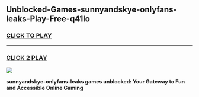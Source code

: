 
## Unblocked-Games-sunnyandskye-onlyfans-leaks-Play-Free-q41lo
<h3>
<a href="https://premium76.site?title=sunnyandskye-onlyfans-leaks&ref=09A">CLICK TO PLAY</a></h3>
<hr>

<h3>
<a href="https://premium76.site?title=sunnyandskye-onlyfans-leaks&ref=09A">CLICK 2 PLAY</a>
  
</h3>

<a href="https://premium76.site?title=sunnyandskye-onlyfans-leaks&ref=09A"><img src="https://clearcache.store/games.png"></a>


**sunnyandskye-onlyfans-leaks games unblocked: Your Gateway to Fun and Accessible Online Gaming**
